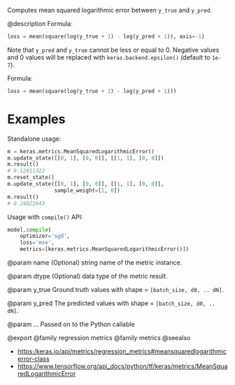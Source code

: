 Computes mean squared logarithmic error between `y_true` and `y_pred`.

@description
Formula:

```python
loss = mean(square(log(y_true + 1) - log(y_pred + 1)), axis=-1)
```

Note that `y_pred` and `y_true` cannot be less or equal to 0. Negative
values and 0 values will be replaced with `keras.backend.epsilon()`
(default to `1e-7`).

Formula:

```python
loss = mean(square(log(y_true + 1) - log(y_pred + 1)))
```

# Examples
Standalone usage:

```python
m = keras.metrics.MeanSquaredLogarithmicError()
m.update_state([[0, 1], [0, 0]], [[1, 1], [0, 0]])
m.result()
# 0.12011322
m.reset_state()
m.update_state([[0, 1], [0, 0]], [[1, 1], [0, 0]],
               sample_weight=[1, 0])
m.result()
# 0.24022643
```

Usage with `compile()` API:

```python
model.compile(
    optimizer='sgd',
    loss='mse',
    metrics=[keras.metrics.MeanSquaredLogarithmicError()])
```

@param name
(Optional) string name of the metric instance.

@param dtype
(Optional) data type of the metric result.

@param y_true
Ground truth values with shape = `[batch_size, d0, .. dN]`.

@param y_pred
The predicted values with shape = `[batch_size, d0, .. dN]`.

@param ...
Passed on to the Python callable

@export
@family regression metrics
@family metrics
@seealso
+ <https:/keras.io/api/metrics/regression_metrics#meansquaredlogarithmicerror-class>
+ <https://www.tensorflow.org/api_docs/python/tf/keras/metrics/MeanSquaredLogarithmicError>
